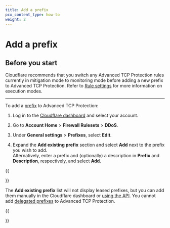 ```yaml
---
title: Add a prefix
pcx_content_type: how-to
weight: 2
---
```


# Add a prefix

## Before you start

Cloudflare recommends that you switch any Advanced TCP Protection rules currently in mitigation mode to monitoring mode before adding a new prefix to Advanced TCP Protection. Refer to [Rule settings](/ddos-protection/tcp-protection/rule-settings/#mode) for more information on execution modes.

---

To add a [prefix](/ddos-protection/tcp-protection/concepts/#prefixes) to Advanced TCP Protection:

1. Log in to the [Cloudflare dashboard](https://dash.cloudflare.com) and select your account.

2. Go to **Account Home** > **Firewall Rulesets** > **DDoS**.

3. Under **General settings** > **Prefixes**, select **Edit**.

4. Expand the **Add existing prefix** section and select **Add** next to the prefix you wish to add.<br>
Alternatively, enter a prefix and (optionally) a description in **Prefix** and **Description**, respectively, and select **Add**.

{{<Aside type="note" header="Note">}}

The **Add existing prefix** list will not display leased prefixes, but you can add them manually in the Cloudflare dashboard or [using the API](/ddos-protection/tcp-protection/api/). You cannot add [delegated prefixes](/byoip/about/prefix-delegations/) to Advanced TCP Protection.

{{</Aside>}}